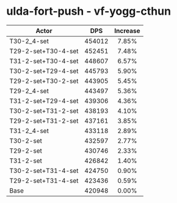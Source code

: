 # ulda-fort-push - vf-yogg-cthun
| Actor | DPS | Increase |
|---|:---:|:---:|
|T30-2_4-set|454012|7.85%|
|T29-2-set+T30-4-set|452451|7.48%|
|T31-2-set+T30-4-set|448607|6.57%|
|T30-2-set+T29-4-set|445793|5.90%|
|T29-2-set+T30-2-set|443905|5.45%|
|T29-2_4-set|443497|5.36%|
|T31-2-set+T29-4-set|439306|4.36%|
|T30-2-set+T31-2-set|438193|4.10%|
|T29-2-set+T31-2-set|437161|3.85%|
|T31-2_4-set|433118|2.89%|
|T30-2-set|432597|2.77%|
|T29-2-set|430746|2.33%|
|T31-2-set|426842|1.40%|
|T30-2-set+T31-4-set|424750|0.90%|
|T29-2-set+T31-4-set|423436|0.59%|
|Base|420948|0.00%|

